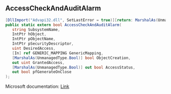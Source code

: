 ## AccessCheckAndAuditAlarm

```csharp
[DllImport("Advapi32.dll", SetLastError = true)][return: MarshalAs(UnmanagedType.Bool)]
public static extern bool AccessCheckAndAuditAlarm(
   string SubsystemName,
   IntPtr hObject,
   IntPtr pObjectName,
   IntPtr pSecurityDescriptor,
   uint DesiredAccess,
   [In] ref GENERIC_MAPPING GenericMapping,
   [MarshalAs(UnmanagedType.Bool)] bool ObjectCreation,
   out uint GrantedAccess,
   [MarshalAs(UnmanagedType.Bool)] out bool AccessStatus,
   out bool pfGenerateOnClose
);
```

Microsoft documentation: [Link](https://learn.microsoft.com/en-us/windows/win32/api/winbase/nf-winbase-accesscheckandauditalarma)
